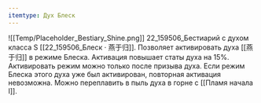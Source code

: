 ```yaml
---
itemtype: Дух Блеск
---
```

![[Temp/Placeholder_Bestiary_Shine.png]]
22_159506_Бестиарий с духом класса S [[22_159506_Блеск · 燕于归]]. Позволяет активировать духа [[燕于归]] в режиме Блеска. Активация повышает статы духа на 15%. Активировать режим можно только после призыва духа. Если режим Блеска этого духа уже был активирован, повторная активация невозможна. Можно переплавить в пыль духа в горне с [[Пламя начала I]].

